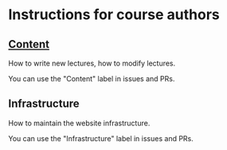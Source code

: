 # Instructions for **course authors**



## [Content](https://github.com/biaslab/BMLIP-colorized/blob/main/developer%20instructions/CONTENT.md)
How to write new lectures, how to modify lectures.

You can use the "Content" label in issues and PRs.

## Infrastructure
How to maintain the website infrastructure.

You can use the "Infrastructure" label in issues and PRs.
